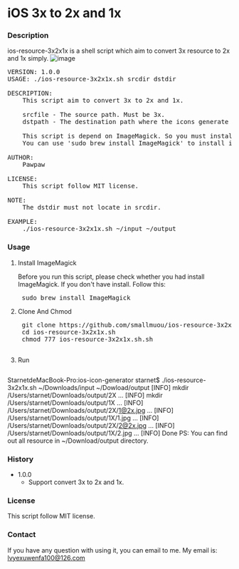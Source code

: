 # iOS 3x to 2x and 1x

### Description
ios-resource-3x2x1x is a shell script which aim to convert 3x resource to 2x and 1x simply.
![image](https://github.com/smallmuou/ios-resource-3x2x1x/blob/master/ios-resource-3x2x1x.gif)
<pre>
VERSION: 1.0.0
USAGE: ./ios-resource-3x2x1x.sh srcdir dstdir

DESCRIPTION:
    This script aim to convert 3x to 2x and 1x.

    srcfile - The source path. Must be 3x.
    dstpath - The destination path where the icons generate to.

    This script is depend on ImageMagick. So you must install ImageMagick first
    You can use 'sudo brew install ImageMagick' to install it

AUTHOR:
    Pawpaw<lvyexuwenfa100@126.com>

LICENSE:
    This script follow MIT license.
   
NOTE:
	The dstdir must not locate in srcdir.

EXAMPLE:
    ./ios-resource-3x2x1x.sh ~/input ~/output
</pre>

### Usage
1. Install ImageMagick
	
	Before you run this script, please check whether you had install ImageMagick. If you don't have install. Follow this:
	<pre>
	sudo brew install ImageMagick</pre>

2. Clone And Chmod
	<pre>
	git clone https://github.com/smallmuou/ios-resource-3x2x1x
	cd ios-resource-3x2x1x.sh
	chmod 777 ios-resource-3x2x1x.sh.sh
	</pre>
3. Run
	<pre>
StarnetdeMacBook-Pro:ios-icon-generator starnet$ ./ios-resource-3x2x1x.sh ~/Downloads/input ~/Dowload/output
[INFO] mkdir /Users/starnet/Downloads/output/2X ...
[INFO] mkdir /Users/starnet/Downloads/output/1X ...
[INFO] /Users/starnet/Downloads/output/2X/1@2x.jpg ...
[INFO] /Users/starnet/Downloads/output/1X/1.jpg ...
[INFO] /Users/starnet/Downloads/output/2X/2@2x.jpg ...
[INFO] /Users/starnet/Downloads/output/1X/2.jpg ...
[INFO] Done</pre>
PS: You can find out all resource in ~/Download/output directory.
	
### History
* 1.0.0
	* Support convert 3x to 2x and 1x.

### License
This script follow MIT license.

### Contact
If you have any question with using it, you can email to me. My email is: lvyexuwenfa100@126.com